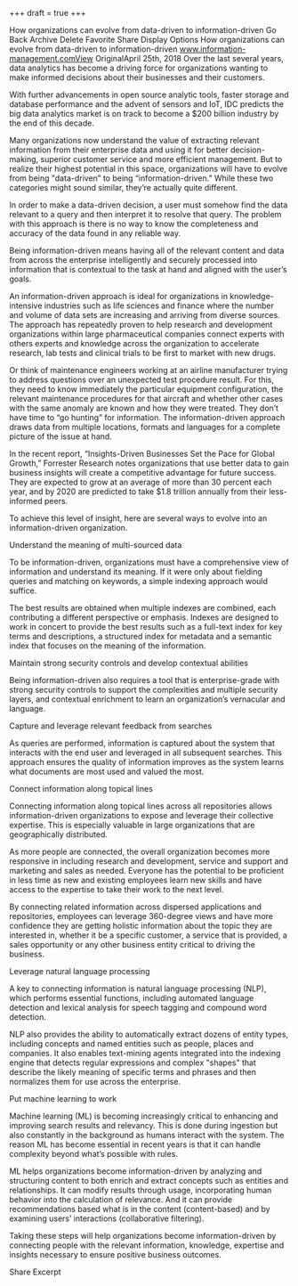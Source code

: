 +++
draft = true
+++

How organizations can evolve from data-driven to information-driven
Go Back
Archive
Delete
Favorite
Share
Display Options
How organizations can evolve from data-driven to information-driven
www.information-management.comView OriginalApril 25th, 2018
Over the last several years, data analytics has become a driving force for organizations wanting to make informed decisions about their businesses and their customers.

With further advancements in open source analytic tools, faster storage and database performance and the advent of sensors and IoT, IDC predicts the big data analytics market is on track to become a $200 billion industry by the end of this decade.

Many organizations now understand the value of extracting relevant information from their enterprise data and using it for better decision-making, superior customer service and more efficient management. But to realize their highest potential in this space, organizations will have to evolve from being "data-driven” to being “information-driven.” While these two categories might sound similar, they’re actually quite different.

In order to make a data-driven decision, a user must somehow find the data relevant to a query and then interpret it to resolve that query. The problem with this approach is there is no way to know the completeness and accuracy of the data found in any reliable way.


Being information-driven means having all of the relevant content and data from across the enterprise intelligently and securely processed into information that is contextual to the task at hand and aligned with the user’s goals.

An information-driven approach is ideal for organizations in knowledge-intensive industries such as life sciences and finance where the number and volume of data sets are increasing and arriving from diverse sources. The approach has repeatedly proven to help research and development organizations within large pharmaceutical companies connect experts with others experts and knowledge across the organization to accelerate research, lab tests and clinical trials to be first to market with new drugs.

Or think of maintenance engineers working at an airline manufacturer trying to address questions over an unexpected test procedure result. For this, they need to know immediately the particular equipment configuration, the relevant maintenance procedures for that aircraft and whether other cases with the same anomaly are known and how they were treated. They don’t have time to “go hunting” for information. The information-driven approach draws data from multiple locations, formats and languages for a complete picture of the issue at hand.

In the recent report, “Insights-Driven Businesses Set the Pace for Global Growth,” Forrester Research notes organizations that use better data to gain business insights will create a competitive advantage for future success. They are expected to grow at an average of more than 30 percent each year, and by 2020 are predicted to take $1.8 trillion annually from their less-informed peers.

To achieve this level of insight, here are several ways to evolve into an information-driven organization.

Understand the meaning of multi-sourced data

To be information-driven, organizations must have a comprehensive view of information and understand its meaning. If it were only about fielding queries and matching on keywords, a simple indexing approach would suffice.

The best results are obtained when multiple indexes are combined, each contributing a different perspective or emphasis. Indexes are designed to work in concert to provide the best results such as a full-text index for key terms and descriptions, a structured index for metadata and a semantic index that focuses on the meaning of the information.

Maintain strong security controls and develop contextual abilities

Being information-driven also requires a tool that is enterprise-grade with strong security controls to support the complexities and multiple security layers, and contextual enrichment to learn an organization’s vernacular and language.

Capture and leverage relevant feedback from searches

As queries are performed, information is captured about the system that interacts with the end user and leveraged in all subsequent searches. This approach ensures the quality of information improves as the system learns what documents are most used and valued the most.

Connect information along topical lines

Connecting information along topical lines across all repositories allows information-driven organizations to expose and leverage their collective expertise. This is especially valuable in large organizations that are geographically distributed.

As more people are connected, the overall organization becomes more responsive in including research and development, service and support and marketing and sales as needed. Everyone has the potential to be proficient in less time as new and existing employees learn new skills and have access to the expertise to take their work to the next level.

By connecting related information across dispersed applications and repositories, employees can leverage 360-degree views and have more confidence they are getting holistic information about the topic they are interested in, whether it be a specific customer, a service that is provided, a sales opportunity or any other business entity critical to driving the business.

Leverage natural language processing

A key to connecting information is natural language processing (NLP), which performs essential functions, including automated language detection and lexical analysis for speech tagging and compound word detection.

NLP also provides the ability to automatically extract dozens of entity types, including concepts and named entities such as people, places and companies. It also enables text-mining agents integrated into the indexing engine that detects regular expressions and complex "shapes" that describe the likely meaning of specific terms and phrases and then normalizes them for use across the enterprise.

Put machine learning to work

Machine learning (ML) is becoming increasingly critical to enhancing and improving search results and relevancy. This is done during ingestion but also constantly in the background as humans interact with the system. The reason ML has become essential in recent years is that it can handle complexity beyond what’s possible with rules.

ML helps organizations become information-driven by analyzing and structuring content to both enrich and extract concepts such as entities and relationships. It can modify results through usage, incorporating human behavior into the calculation of relevance. And it can provide recommendations based what is in the content (content-based) and by examining users’ interactions (collaborative filtering).

Taking these steps will help organizations become information-driven by connecting people with the relevant information, knowledge, expertise and insights necessary to ensure positive business outcomes.

Share Excerpt

